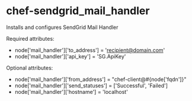 # chef-sendgrid_mail_handler
Installs and configures SendGrid Mail Handler

Required attributes:
* node['mail_handler']['to_address'] = 'recipient@domain.com'
* node['mail_handler']['api_key'] = 'SG.ApiKey'

Optional attributes:
* node['mail_handler']['from_address'] = "chef-client@#{node['fqdn']}"
* node['mail_handler']['send_statuses'] = ['Successful', 'Failed']
* node['mail_handler']['hostname'] = 'localhost'
